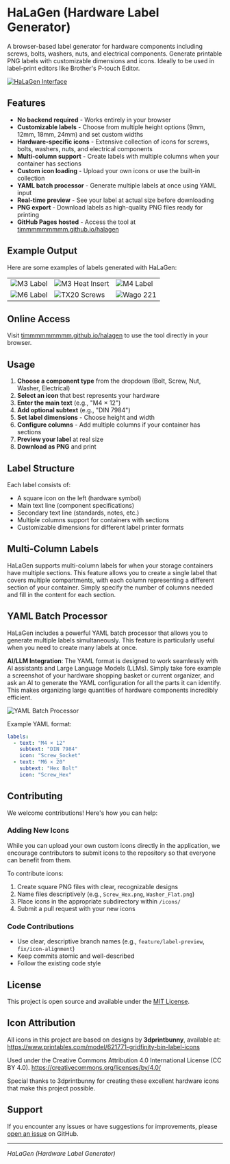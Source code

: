 # HaLaGen (Hardware Label Generator)

A browser-based label generator for hardware components including screws, bolts, washers, nuts, and electrical components. Generate printable PNG labels with customizable dimensions and icons. Ideally to be used in label-print editors like Brother's P-touch Editor.

[![HaLaGen Interface](img/screenshot_halagen.png)](https://timmmmmmmmm.github.io/halagen)

## Features

- **No backend required** - Works entirely in your browser
- **Customizable labels** - Choose from multiple height options (9mm, 12mm, 18mm, 24mm) and set custom widths
- **Hardware-specific icons** - Extensive collection of icons for screws, bolts, washers, nuts, and electrical components
- **Multi-column support** - Create labels with multiple columns when your container has sections
- **Custom icon loading** - Upload your own icons or use the built-in collection
- **YAML batch processor** - Generate multiple labels at once using YAML input
- **Real-time preview** - See your label at actual size before downloading
- **PNG export** - Download labels as high-quality PNG files ready for printing
- **GitHub Pages hosted** - Access the tool at [timmmmmmmmm.github.io/halagen](https://timmmmmmmmm.github.io/halagen)

## Example Output

Here are some examples of labels generated with HaLaGen:

| | | |
|---|---|---|
| ![M3 Label](img/label-M3.png) | ![M3 Heat Insert](img/label-M3_heat_insert.png) | ![M4 Label](img/label-M4.png) |
| ![M6 Label](img/label-M6.png) | ![TX20 Screws](img/label-TX20_screws.png) | ![Wago 221](img/label-Wago_221.png) |

## Online Access

Visit [timmmmmmmmm.github.io/halagen](https://timmmmmmmmm.github.io/halagen) to use the tool directly in your browser.

## Usage

1. **Choose a component type** from the dropdown (Bolt, Screw, Nut, Washer, Electrical)
2. **Select an icon** that best represents your hardware
3. **Enter the main text** (e.g., "M4 × 12")
4. **Add optional subtext** (e.g., "DIN 7984")
5. **Set label dimensions** - Choose height and width
6. **Configure columns** - Add multiple columns if your container has sections
7. **Preview your label** at real size
8. **Download as PNG** and print

## Label Structure

Each label consists of:
- A square icon on the left (hardware symbol)
- Main text line (component specifications)
- Secondary text line (standards, notes, etc.)
- Multiple columns support for containers with sections
- Customizable dimensions for different label printer formats

## Multi-Column Labels

HaLaGen supports multi-column labels for when your storage containers have multiple sections. This feature allows you to create a single label that covers multiple compartments, with each column representing a different section of your container. Simply specify the number of columns needed and fill in the content for each section.

## YAML Batch Processor

HaLaGen includes a powerful YAML batch processor that allows you to generate multiple labels simultaneously. This feature is particularly useful when you need to create many labels at once.

**AI/LLM Integration**: The YAML format is designed to work seamlessly with AI assistants and Large Language Models (LLMs). Simply take fore example a screenshot of your hardware shopping basket or current organizer, and ask an AI to generate the YAML configuration for all the parts it can identify. This makes organizing large quantities of hardware components incredibly efficient.

![YAML Batch Processor](img/screenshot_batch_yaml.png)

Example YAML format:
```yaml
labels:
  - text: "M4 × 12"
    subtext: "DIN 7984"
    icon: "Screw_Socket"
  - text: "M6 × 20"
    subtext: "Hex Bolt"
    icon: "Screw_Hex"
```

## Contributing

We welcome contributions! Here's how you can help:

### Adding New Icons

While you can upload your own custom icons directly in the application, we encourage contributors to submit icons to the repository so that everyone can benefit from them. 

To contribute icons:
1. Create square PNG files with clear, recognizable designs
2. Name files descriptively (e.g., `Screw_Hex.png`, `Washer_Flat.png`)
3. Place icons in the appropriate subdirectory within `/icons/`
4. Submit a pull request with your new icons

### Code Contributions
- Use clear, descriptive branch names (e.g., `feature/label-preview`, `fix/icon-alignment`)
- Keep commits atomic and well-described
- Follow the existing code style

## License

This project is open source and available under the [MIT License](LICENSE).

## Icon Attribution

All icons in this project are based on designs by **3dprintbunny**, available at: https://www.printables.com/model/621771-gridfinity-bin-label-icons

Used under the Creative Commons Attribution 4.0 International License (CC BY 4.0).
https://creativecommons.org/licenses/by/4.0/

Special thanks to 3dprintbunny for creating these excellent hardware icons that make this project possible.

## Support

If you encounter any issues or have suggestions for improvements, please [open an issue](https://github.com/timmmmmmmmm/halagen/issues) on GitHub.

---

*HaLaGen (Hardware Label Generator)*